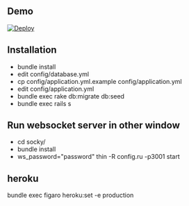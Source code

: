 ## Demo

[![Deploy](https://www.herokucdn.com/deploy/button.png)](https://heroku.com/deploy)

Installation
---------------

* bundle install
* edit config/database.yml
* cp config/application.yml.example config/application.yml
* edit config/application.yml
* bundle exec rake db:migrate db:seed
* bundle exec rails s

Run websocket server in other window
---------------
* cd socky/
* bundle install
* ws_password="password" thin -R config.ru -p3001 start

heroku
---------------

bundle exec figaro heroku:set -e production
